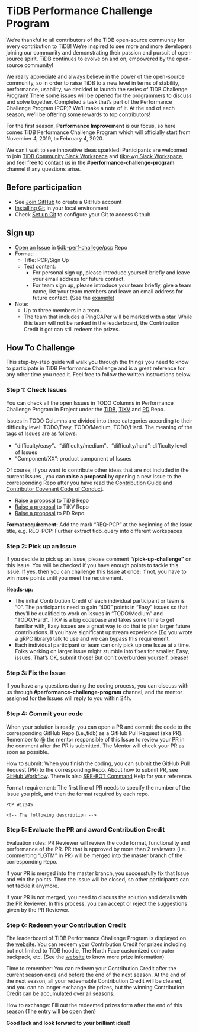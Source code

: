 # TiDB Performance Challenge Program

We’re thankful to all contributors of the TiDB open-source community for every contribution to TiDB! We’re inspired to see more and more developers joining our community and demonstrating their passion and pursuit of open-source spirit. TiDB continues to evolve on and on, empowered by the open-source community! 

We really appreciate and always believe in the power of the open-source community, so in order to raise TiDB to a new level in terms of stability, performance, usability, we decided to launch the series of TiDB Challenge Program! There some issues will be opened for the programmers to discuss and solve together. Completed a task that’s part of the Performance Challenge Program (PCP)? We’ll make a note of it.  At the end of each season, we’ll be offering some rewards to top contributors!

For the first season, **Performance Improvement** is our focus, so here comes TiDB Performance Challenge Program which will officially start from November 4, 2019, to February 4, 2020. 

We can’t wait to see innovative ideas sparkled! Participants are welcomed to join [TiDB Community Slack Workspace](https://join.slack.com/t/tidbcommunity/shared_invite/enQtNzc0MzI4ODExMDc4LWYwYmIzMjZkYzJiNDUxMmZlN2FiMGJkZjAyMzQ5NGU0NGY0NzI3NTYwMjAyNGQ1N2I2ZjAxNzc1OGUwYWM0NzE) and [tikv-wg Slack Workspace](http://tikv.org/chat), and feel free to contact us in the **#performance-challenge-program** channel if any questions arise.

## Before participation

- See [Join GitHub](https://github.com/join) to create a GitHub account
- [Installing Git](https://git-scm.com/book/en/v2/Getting-Started-Installing-Git) in your local environment
- Check [Set up Git](https://help.github.com/en/github/getting-started-with-github/set-up-git) to configure your Git to access Github

## Sign up

- [Open an Issue](https://github.com/tidb-perf-challenge/pcp/issues/new?template=performance-challenge-program.md&title=PCP%3A+Sign+Up) in [tidb-perf-challege/pcp](https://github.com/tidb-perf-challenge/pcp) Repo
- Format:
   - Title: PCP/Sign Up
   - Text content: 
      - For personal sign up, please introduce yourself briefly and leave your email address for future contact.
      - For team sign up, please introduce your team briefly, give a team name, list your team members and leave an email address for future contact. (See the [example](https://github.com/tidb-perf-challenge/pcp/blob/master/.github/ISSUE_TEMPLATE/performance-challenge-program.md))
- Note: 
   - Up to three members in a team.
   - The team that includes a PingCAPer will be marked with a star. While this team will not be ranked in the leaderboard, the Contribution Credit it got can still redeem the prizes.

## How To Challenge
This step-by-step guide will walk you through the things you need to know to participate in TiDB Performance Challenge and is a great reference for any other time you need it. Feel free to follow the written instructions below. 

### Step 1: Check Issues
You can check all the open Issues in TODO Columns in Performance Challenge Program in Project under the [TiDB](https://github.com/pingcap/tidb/projects/26), [TiKV](https://github.com/tikv/tikv/projects/20) and [PD](https://github.com/pingcap/pd/projects/2) Repo.

Issues in TODO Columns are divided into three categories according to their difficulty level: TODO/Easy, TODO/Medium, TODO/Hard. The meaning of the tags of Issues are as follows:

- “difficulty/easy”、“difficulty/medium”、“difficulty/hard”: difficulty level of Issues
- “Component/XX”: product component of Issues 

Of course, if you want to contribute other ideas that are not included in the current Issues , you can **raise a proposal** by opening a new Issue to the corresponding Repo after you have read the [Contribution Guide](https://github.com/pingcap/community/blob/master/CONTRIBUTING.md) and [Contributor Covenant Code of Conduct](https://github.com/pingcap/community/blob/master/CODE_OF_CONDUCT.md).

- [Raise a proposal](https://github.com/pingcap/tidb/issues/new?labels=type%2Fenhancement&template=feature-request.md) to TiDB Repo
- [Raise a proposal](https://github.com/tikv/tikv/issues/new?template=feature-request.md) to TiKV Repo
- [Raise a proposal](https://github.com/pingcap/pd/issues/new?labels=type%2Fenhancement&template=feature-request.md) to PD Repo

**Format requirement:** Add the mark “REQ-PCP” at the beginning of the Issue title, e.g. REQ-PCP: Further extract tidb_query into different workspaces

### Step 2: Pick up an Issue

If you decide to pick up an Issue, please comment **“/pick-up-challenge”** on this Issue. You will be checked if you have enough points to tackle this issue. If yes, then you can challenge this Issue at once; if not, you have to win more points until you meet the requirement.

**Heads-up:**

- The initial Contribution Credit of each individual participant or team is “0”. The participants need to gain “400” points in “Easy” issues so that they’ll be qualified to work on Issues in “TODO/Medium” and “TODO/Hard”. TiKV is a big codebase and takes some time to get familiar with, Easy issues are a great way to do that to plan larger future contributions. If you have significant upstream experience (Eg you wrote a gRPC library) talk to use and we can bypass this requirement.
- Each individual participant or team can only pick up one Issue at a time. Folks working on larger issue might stumble into fixes for smaller, Easy, issues. That’s OK, submit those! But don’t overburden yourself, please!

### Step 3: Fix the Issue
If you have any questions during the coding process, you can discuss with us through **#performance-challenge-program** channel, and the mentor assigned for the Issues will reply to you within 24h.

### Step 4: Commit your code
When your solution is ready, you can open a PR and commit the code to the corresponding GitHub Repo (i.e.,tidb) as a GitHub Pull Request (aka PR). Remember to @ the mentor responsible of this Issue to review your PR in the comment after the PR is submitted. The Mentor will check your PR as soon as possible. 

How to submit: When you finish the coding, you can submit the GitHub Pull Request (PR) to the corresponding Repo. About how to submit PR, see [	GitHub Workflow](https://github.com/pingcap/community/blob/master/contributors/workflow.md). There is also [SRE-BOT Command](https://github.com/pingcap/community/blob/master/contributors/command-help.md) Help for your reference.

Format requirement: 
The first line of PR needs to specify the number of the Issue you pick, and then the format required by each repo.

```
PCP #12345
 
<!-- The following description -->
```

### Step 5: Evaluate the PR and award Contribution Credit

Evaluation rules: PR Reviewer will review the code format, functionality and performance of the PR. PR that is approved by more than 2 reviewers (i.e. commenting “LGTM” in PR) will be merged into the master branch of the corresponding Repo.

If your PR is merged into the master branch, you successfully fix that Issue and win the points. Then the Issue will be closed, so other participants can not tackle it anymore.

If your PR is not merged, you need to discuss the solution and details with the PR Reviewer. In this process, you can accept or reject the suggestions given by the PR Reviewer.
 
### Step 6: Redeem your Contribution Credit

The leaderboard of TiDB Performance Challenge Program is displayed on the [website](https://pingcap.com/community/tidb-performance-challenge/). You can redeem your Contribution Credit for prizes including but not limited to TiDB hoodie, The North Face customized computer backpack, etc. (See the [website](https://pingcap.com/community/tidb-performance-challenge/) to know more prize information)

Time to remember: You can redeem your Contribution Credit after the current season ends and before the end of the next season. At the end of the next season, all your redeemable Contribution Credit will be cleared, and you can no longer exchange the prizes, but the winning Contribution Credit can be accumulated over all seasons.

How to exchange: Fill out the redeemed prizes form after the end of this season (The entry will be open then)

**Good luck and look forward to your brilliant idea!!**

